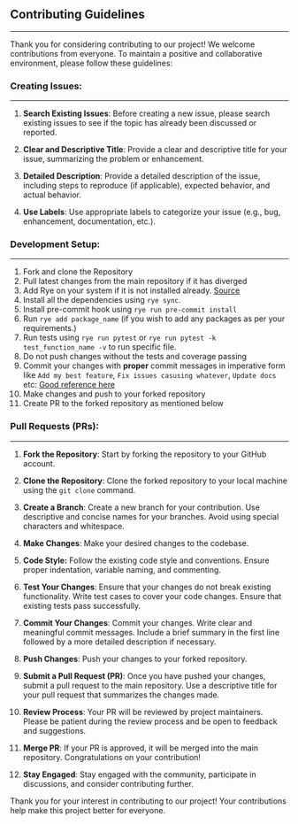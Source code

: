 ## Contributing Guidelines
<hr>

Thank you for considering contributing to our project! We welcome contributions from everyone. To maintain a positive and collaborative environment, please follow these guidelines:

### Creating Issues:
<hr>

1. **Search Existing Issues**: Before creating a new issue, please search existing issues to see if the topic has already been discussed or reported.

2. **Clear and Descriptive Title**: Provide a clear and descriptive title for your issue, summarizing the problem or enhancement.

3. **Detailed Description**: Provide a detailed description of the issue, including steps to reproduce (if applicable), expected behavior, and actual behavior.

4. **Use Labels**: Use appropriate labels to categorize your issue (e.g., bug, enhancement, documentation, etc.).

### Development Setup:
<hr>

1. Fork and clone the Repository
2. Pull latest changes from the main repository if it has diverged
3. Add Rye on your system if it is not installed already. [Source](https://rye-up.com/guide/installation/)
4. Install all the dependencies using `rye sync`.
5. Install pre-commit hook using `rye run pre-commit install`
6. Run `rye add package_name` (if you wish to add any packages as per your requirements.)
6. Run tests using `rye run pytest` or `rye run pytest -k test_function_name -v` to run specific file.
7. Do not push changes without the tests and coverage passing
8. Commit your changes with **proper** commit messages in imperative form like `Add my best feature`, `Fix issues casusing whatever`, `Update docs` etc: [Good reference here](https://cbea.ms/git-commit/)
9. Make changes and push to your forked repository
10. Create PR to the forked repository as mentioned below


### Pull Requests (PRs):
<hr>

1. **Fork the Repository**: Start by forking the repository to your GitHub account.

2. **Clone the Repository**: Clone the forked repository to your local machine using the `git clone` command.

3. **Create a Branch**: Create a new branch for your contribution. Use descriptive and concise names for your branches. Avoid using special characters and whitespace.

4. **Make Changes**: Make your desired changes to the codebase.

5. **Code Style:** Follow the existing code style and conventions. Ensure proper indentation, variable naming, and commenting.

5. **Test Your Changes**: Ensure that your changes do not break existing functionality. Write test cases to cover your code changes. Ensure that existing tests pass successfully.

6. **Commit Your Changes**: Commit your changes. Write clear and meaningful commit messages. Include a brief summary in the first line followed by a more detailed description if necessary.

7. **Push Changes**: Push your changes to your forked repository.

8. **Submit a Pull Request (PR)**: Once you have pushed your changes, submit a pull request to the main repository. Use a descriptive title for your pull request that summarizes the changes made.

9. **Review Process**: Your PR will be reviewed by project maintainers. Please be patient during the review process and be open to feedback and suggestions.

10. **Merge PR**: If your PR is approved, it will be merged into the main repository. Congratulations on your contribution!

11. **Stay Engaged**: Stay engaged with the community, participate in discussions, and consider contributing further.

Thank you for your interest in contributing to our project! Your contributions help make this project better for everyone.